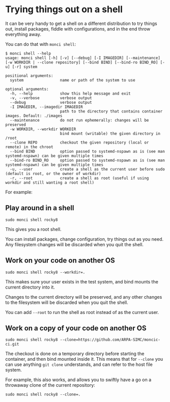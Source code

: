 # Trying things out on a shell

It can be very handy to get a shell on a different distribution to try things
out, install packages, fiddle with configurations, and in the end throw
everything away.

You can do that with `monci shell`:

```
$ monci shell --help
usage: monci shell [-h] [-v] [--debug] [-I IMAGEDIR] [--maintenance] [-w WORKDIR | --clone repository] [--bind BIND] [--bind-ro BIND_RO] [-u] [-r] system

positional arguments:
  system                name or path of the system to use

optional arguments:
  -h, --help            show this help message and exit
  -v, --verbose         verbose output
  --debug               verbose output
  -I IMAGEDIR, --imagedir IMAGEDIR
                        path to the directory that contains container images. Default: ./images
  --maintenance         do not run ephemerally: changes will be preserved
  -w WORKDIR, --workdir WORKDIR
                        bind mount (writable) the given directory in /root
  --clone REPO          checkout the given repository (local or remote) in the chroot
  --bind BIND           option passed to systemd-nspawn as is (see man systemd-nspawn) can be given multiple times
  --bind-ro BIND_RO     option passed to systemd-nspawn as is (see man systemd-nspawn) can be given multiple times
  -u, --user            create a shell as the current user before sudo (default is root, or the owner of workdir)
  -r, --root            create a shell as root (useful if using workdir and still wanting a root shell)
```

For example:

## Play around in a shell

```
sudo monci shell rocky8
```

This gives you a root shell.

You can install packages, change configuration, try things out as you need. Any
filesystem changes will be discarded when you quit the shell.


## Work on your code on another OS

```
sudo monci shell rocky8 --workdir=.
```

This makes sure your user exists in the test system, and bind mounts the
current directory into it.

Changes to the current directory will be preserved, and any other changes to
the filesystem will be discarded when you quit the shell.

You can add `--root` to run the shell as root instead of as the current user.


## Work on a copy of your code on another OS

```
sudo monci shell rocky8 --clone=https://github.com/ARPA-SIMC/moncic-ci.git
```

The checkout is done on a temporary directory before starting the container,
and then bind mounted inside it. This means that for `--clone` you can use
anything `git clone` understands, and can refer to the host file system.

For example, this also works, and allows you to swiftly have a go on a
throwaway clone of the current repository:

```
sudo monci shell rocky8 --clone=.
```
